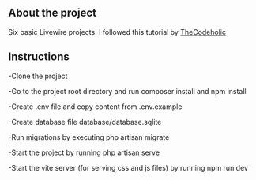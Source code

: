 
## About the project

Six basic Livewire projects. I followed this tutorial by [TheCodeholic](https://www.youtube.com/watch?v=aUyZWth4PUQ)

## Instructions
-Clone the project

-Go to the project root directory and run composer install and npm install

-Create .env file and copy content from .env.example

-Create database file database/database.sqlite

-Run migrations by executing php artisan migrate

-Start the project by running php artisan serve

-Start the vite server (for serving css and js files) by running npm run dev
